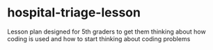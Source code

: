 # hospital-triage-lesson
Lesson plan designed for 5th graders to get them thinking about how coding is used and how to start thinking about coding problems
